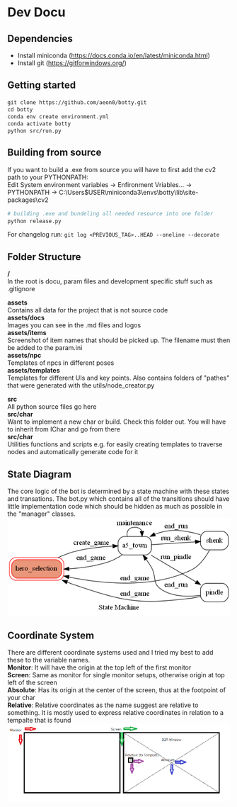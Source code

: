 # Dev Docu

## Dependencies
- Install miniconda (https://docs.conda.io/en/latest/miniconda.html)
- Install git (https://gitforwindows.org/)

## Getting started
```
git clone https://github.com/aeon0/botty.git
cd botty
conda env create environment.yml
conda activate botty
python src/run.py
```

## Building from source
If you want to build a .exe from source you will have to first add the cv2 path to your PYTHONPATH:</br>
Edit System environment variables -> Enfironment Vriables... -> PYTHONPATH -> C:\Users\$USER\miniconda3\envs\botty\lib\site-packages\cv2
```python
# building .exe and bundeling all needed resource into one folder
python release.py
```
For changelog run: `git log <PREVIOUS_TAG>..HEAD --oneline --decorate`

## Folder Structure
**/**</br>
In the root is docu, param files and development specific stuff such as .gitignore</br>

**assets**</br>
Contains all data for the project that is not source code</br>
**assets/docs**</br>
Images you can see in the .md files and logos</br>
**assets/items**</br>
Screenshot of item names that should be picked up. The filename must then be added to the param.ini</br>
**assets/npc**</br>
Templates of npcs in different poses</br>
**assets/templates**</br>
Templates for different UIs and key points. Also contains folders of "pathes" that were generated with the utils/node_creator.py</br>

**src**</br>
All python source files go here</br>
**src/char**</br>
Want to implement a new char or build. Check this folder out. You will have to inherit from IChar and go from there</br>
**src/char**</br>
Utilities functions and scripts e.g. for easily creating templates to traverse nodes and automatically generate code for it</br>

## State Diagram
The core logic of the bot is determined by a state machine with these states and transations. The bot.py which contains all of the transitions should have little implementation code which should be hidden as much as possible in the "manager" classes.
<img src="assets/docs/state_diagram.png" width="550"/>

## Coordinate System
There are different coordinate systems used and I tried my best to add these to the variable names.</br>
**Monitor**: It will have the origin at the top left of the first monitor</br>
**Screen**: Same as monitor for single monitor setups, otherwise origin at top left of the screen </br>
**Absolute**: Has its origin at the center of the screen, thus at the footpoint of your char </br>
**Relative**: Relative coordinates as the name suggest are relative to something. It is mostly used to express relative coordinates in relation to a tempalte that is found </br>
<img src="assets/docs/coordinate_systems.png" width="550"/>
